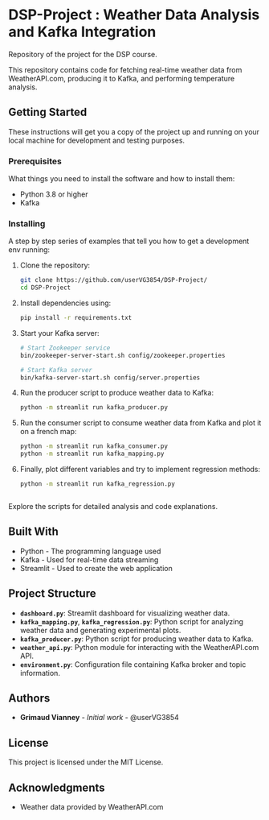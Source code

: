 # DSP-Project : Weather Data Analysis and Kafka Integration
Repository of the project for the DSP course.

This repository contains code for fetching real-time weather data from WeatherAPI.com, producing it to Kafka, and performing temperature analysis.

## Getting Started

These instructions will get you a copy of the project up and running on your local machine for development and testing purposes.

### Prerequisites

What things you need to install the software and how to install them:

- Python 3.8 or higher
- Kafka

### Installing

A step by step series of examples that tell you how to get a development env running:

1. Clone the repository:

   ```bash
   git clone https://github.com/userVG3854/DSP-Project/
   cd DSP-Project

2. Install dependencies using:

    ```bash
    pip install -r requirements.txt

3. Start your Kafka server:

    ```bash
    # Start Zookeeper service
    bin/zookeeper-server-start.sh config/zookeeper.properties

    # Start Kafka server
    bin/kafka-server-start.sh config/server.properties

4. Run the producer script to produce weather data to Kafka:

    ```bash
    python -m streamlit run kafka_producer.py

5. Run the consumer script to consume weather data from Kafka and plot it on a french map:

    ```bash
    python -m streamlit run kafka_consumer.py
    python -m streamlit run kafka_mapping.py

6. Finally, plot different variables and try to implement regression methods:

    ```bash
    python -m streamlit run kafka_regression.py



Explore the scripts for detailed analysis and code explanations.

## Built With

* Python - The programming language used
* Kafka - Used for real-time data streaming
* Streamlit - Used to create the web application


## Project Structure

- **`dashboard.py`**: Streamlit dashboard for visualizing weather data.
- **`kafka_mapping.py`**, **`kafka_regression.py`**: Python script for analyzing weather data and generating experimental plots.
- **`kafka_producer.py`**: Python script for producing weather data to Kafka.
- **`weather_api.py`**: Python module for interacting with the WeatherAPI.com API.
- **`environment.py`**: Configuration file containing Kafka broker and topic information.

## Authors

* **Grimaud Vianney** - *Initial work* - @userVG3854

## License

This project is licensed under the MIT License.

## Acknowledgments

* Weather data provided by WeatherAPI.com
